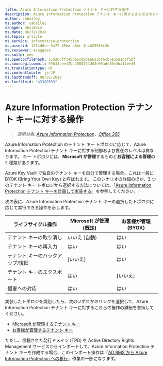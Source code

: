 ```yaml
---
title: Azure Information Protection テナント キーに対する操作
description: Azure Information Protection テナント キーに関するさまざまなレベルの制御および責任について確認してください。
author: cabailey
ms.author: cabailey
manager: mbaldwin
ms.date: 08/31/2018
ms.topic: article
ms.service: information-protection
ms.assetid: 1284d0ee-0a72-45ba-a64c-3dcb25846c3d
ms.reviewer: esaggese
ms.suite: ems
ms.openlocfilehash: 15d203ffc45de5cd5bee613bf6cb7e56a1d1f5bf
ms.sourcegitcommit: 99b33cee47bc4588174d44e90ade16edba12ee44
ms.translationtype: HT
ms.contentlocale: ja-JP
ms.lasthandoff: 08/31/2018
ms.locfileid: "43380533"
---
```

# <a name="operations-for-your-azure-information-protection-tenant-key"></a>Azure Information Protection テナント キーに対する操作

>*適用対象: [Azure Information Protection](https://azure.microsoft.com/pricing/details/information-protection)、[Office 365](http://download.microsoft.com/download/E/C/F/ECF42E71-4EC0-48FF-AA00-577AC14D5B5C/Azure_Information_Protection_licensing_datasheet_EN-US.pdf)*

Azure Information Protection のテナント キー トポロジに応じて、Azure Information Protection テナント キーに対する制御および責任のレベルは異なります。 キー トポロジには、**Microsoft が管理**するものと**お客様による管理**の 2 種類があります。

Azure Key Vault で独自のテナント キーを自分で管理する場合、これは一般に BYOK (Bring Your Own Key) と呼ばれます。 このシナリオの詳細のほか、2 つのテナント キー トポロジから選択する方法については、「[Azure Information Protection テナント キーを計画して実装する](plan-implement-tenant-key.md)」を参照してください。

次の表に、Azure Information Protection テナント キーの選択したトポロジに応じて実行できる操作を示します。

|ライフサイクル操作|Microsoft が管理 (既定)|お客様が管理 (BYOK)|
|-----------------------|-------------------------------|---------------------------|
|テナント キーの取り消し|いいえ (自動)|はい|
|テナント キーの再入力|はい|はい|
|テナント キーのバックアップ/復旧|[いいえ]|はい|
|テナント キーのエクスポート|はい|[いいえ]|
|侵害への対応|はい|はい|

実装したトポロジを識別したら、次のいずれかのリンクを選択して、Azure Information Protection テナント キーに対するこれらの操作の詳細を参照してください。

- [Microsoft が管理するテナント キー](operations-microsoft-managed-tenant-key.md)
- [お客様が管理するテナント キー](operations-customer-managed-tenant-key.md)

ただし、信頼された発行ドメイン (TPD) を Active Directory Rights Management サービスからインポートして、Azure Information Protection テナント キーを作成する場合、このインポート操作は「[AD RMS から Azure Information Protection への移行](migrate-from-ad-rms-to-azure-rms.md)」作業の一部になります。  

